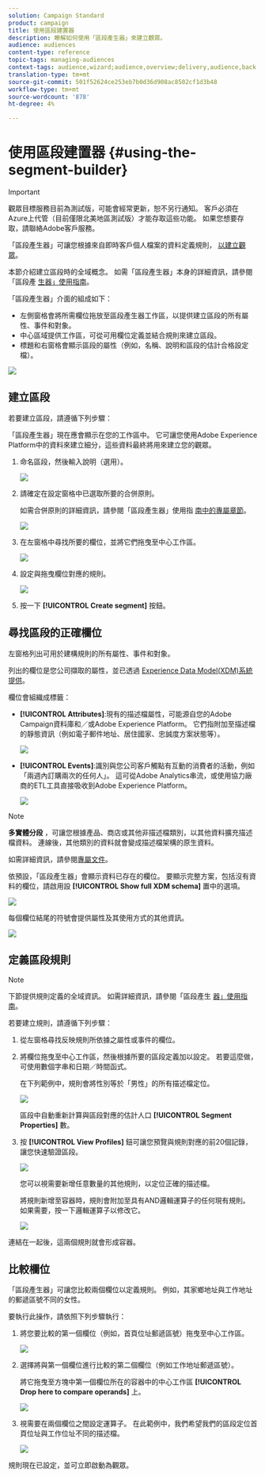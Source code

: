 ```yaml
---
solution: Campaign Standard
product: campaign
title: 使用區段建置器
description: 瞭解如何使用「區段產生器」來建立觀眾。
audience: audiences
content-type: reference
topic-tags: managing-audiences
context-tags: audience,wizard;audience,overview;delivery,audience,back
translation-type: tm+mt
source-git-commit: 501f52624ce253eb7b0d36d908ac8502cf1d3b48
workflow-type: tm+mt
source-wordcount: '878'
ht-degree: 4%

---
```



# 使用區段建置器 {#using-the-segment-builder}

>[!IMPORTANT]
>
>觀眾目標服務目前為測試版，可能會經常更新，恕不另行通知。 客戶必須在Azure上代管（目前僅限北美地區測試版）才能存取這些功能。 如果您想要存取，請聯絡Adobe客戶服務。

「區段產生器」可讓您根據來自即時客戶個人檔案的資料定義規則， [以建立觀眾](https://docs.adobe.com/content/help/zh-Hant/experience-platform/profile/home.html)。

本節介紹建立區段時的全域概念。 如需「區段產生器」本身的詳細資訊，請參閱「區段產 [生器」使用指南](https://docs.adobe.com/content/help/en/experience-platform/segmentation/ui/overview.html)。

「區段產生器」介面的組成如下：

* 左側窗格會將所需欄位拖放至區段產生器工作區，以提供建立區段的所有屬性、事件和對象。
* 中心區域提供工作區，可從可用欄位定義並結合規則來建立區段。
* 標題和右窗格會顯示區段的屬性（例如，名稱、說明和區段的估計合格設定檔）。

![](assets/aep_audiences_interface.png)

## 建立區段

若要建立區段，請遵循下列步驟：

「區段產生器」現在應會顯示在您的工作區中。 它可讓您使用Adobe Experience Platform中的資料來建立細分，這些資料最終將用來建立您的觀眾。

1. 命名區段，然後輸入說明（選用）。

   ![](assets/aep_audiences_creation_edit_name.png)

1. 請確定在設定窗格中已選取所要的合併原則。

   如需合併原則的詳細資訊，請參閱「區段產生器」使用指 [南中的專屬章節](https://docs.adobe.com/content/help/en/experience-platform/segmentation/ui/overview.html)。

   ![](assets/aep_audiences_mergepolicy.png)

1. 在左窗格中尋找所要的欄位，並將它們拖曳至中心工作區。

   ![](assets/aep_audiences_dragfield.png)

1. 設定與拖曳欄位對應的規則。

   ![](assets/aep_audiences_configure_rules.png)

1. 按一下 **[!UICONTROL Create segment]** 按鈕。

## 尋找區段的正確欄位

左窗格列出可用於建構規則的所有屬性、事件和對象。

列出的欄位是您公司擷取的屬性，並已透過 [Experience Data Model(XDM)系統提供](https://docs.adobe.com/content/help/zh-Hant/experience-platform/xdm/home.html)。

欄位會組織成標籤：

* **[!UICONTROL Attributes]**:現有的描述檔屬性，可能源自您的Adobe Campaign資料庫和／或Adobe Experience Platform。 它們指附加至描述檔的靜態資訊（例如電子郵件地址、居住國家、忠誠度方案狀態等）。

   ![](assets/aep_audiences_attributestab.png)

* **[!UICONTROL Events]**:識別與您公司客戶觸點有互動的消費者的活動，例如「兩週內訂購兩次的任何人」。 這可從Adobe Analytics串流，或使用協力廠商的ETL工具直接吸收到Adobe Experience Platform。

   ![](assets/aep_audiences_eventstab.png)

>[!NOTE]
>
>**多實體分段** ，可讓您根據產品、商店或其他非描述檔類別，以其他資料擴充描述檔資料。 連線後，其他類別的資料就會變成描述檔架構的原生資料。
>
>如需詳細資訊，請參閱[專屬文件](https://docs.adobe.com/content/help/en/experience-platform/segmentation/multi-entity-segmentation.html)。

依預設，「區段產生器」會顯示資料已存在的欄位。 要顯示完整方案，包括沒有資料的欄位，請啟用設 **[!UICONTROL Show full XDM schema]** 置中的選項。

![](assets/aep_audiences_populatedfields.png)

每個欄位結尾的符號會提供屬性及其使用方式的其他資訊。

![](assets/aep_audiences_isymbol.png)

## 定義區段規則

>[!NOTE]
>
>下節提供規則定義的全域資訊。 如需詳細資訊，請參閱「區段產生 [器」使用指南](https://docs.adobe.com/content/help/en/experience-platform/segmentation/ui/overview.html)。

若要建立規則，請遵循下列步驟：

1. 從左窗格尋找反映規則所依據之屬性或事件的欄位。

1. 將欄位拖曳至中心工作區，然後根據所要的區段定義加以設定。 若要這麼做，可使用數個字串和日期／時間函式。

   在下列範例中，規則會將性別等於「男性」的所有描述檔定位。

   ![](assets/aep_audiences_malegender.png)

   區段中自動重新計算與區段對應的估計人口 **[!UICONTROL Segment Properties]** 數。

1. 按 **[!UICONTROL View Profiles]** 鈕可讓您預覽與規則對應的前20個記錄，讓您快速驗證區段。

   ![](assets/aep_audiences_samplepreview.png)

   您可以視需要新增任意數量的其他規則，以定位正確的描述檔。

   將規則新增至容器時，規則會附加至具有AND邏輯運算子的任何現有規則。 如果需要，按一下邏輯運算子以修改它。

   ![](assets/aep_audiences_andoperator.png)

連結在一起後，這兩個規則就會形成容器。

## 比較欄位

「區段產生器」可讓您比較兩個欄位以定義規則。 例如，其家鄉地址與工作地址的郵遞區號不同的女性。

要執行此操作，請依照下列步驟執行：

1. 將您要比較的第一個欄位（例如，首頁位址郵遞區號）拖曳至中心工作區。

   ![](assets/aep_audiences_comparing_1.png)

1. 選擇將與第一個欄位進行比較的第二個欄位（例如工作地址郵遞區號）。

   將它拖曳至方塊中第一個欄位所在的容器中的中心工作區 **[!UICONTROL Drop here to compare operands]** 上。

   ![](assets/aep_audiences_comparing_2.png)

1. 視需要在兩個欄位之間設定運算子。 在此範例中，我們希望我們的區段定位首頁位址與工作位址不同的描述檔。

   ![](assets/aep_audiences_comparing_3.png)

規則現在已設定，並可立即啟動為觀眾。
